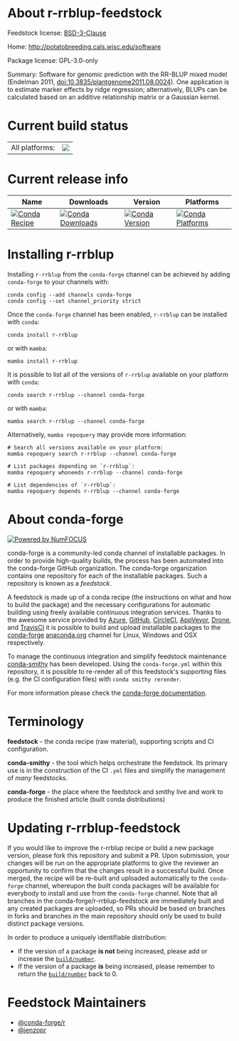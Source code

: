 About r-rrblup-feedstock
========================

Feedstock license: [BSD-3-Clause](https://github.com/conda-forge/r-rrblup-feedstock/blob/main/LICENSE.txt)

Home: http://potatobreeding.cals.wisc.edu/software

Package license: GPL-3.0-only

Summary: Software for genomic prediction with the RR-BLUP mixed model (Endelman 2011, <doi:10.3835/plantgenome2011.08.0024>). One application is to estimate marker effects by ridge regression; alternatively, BLUPs can be calculated based on an additive relationship matrix or a Gaussian kernel.

Current build status
====================


<table><tr><td>All platforms:</td>
    <td>
      <a href="https://dev.azure.com/conda-forge/feedstock-builds/_build/latest?definitionId=6682&branchName=main">
        <img src="https://dev.azure.com/conda-forge/feedstock-builds/_apis/build/status/r-rrblup-feedstock?branchName=main">
      </a>
    </td>
  </tr>
</table>

Current release info
====================

| Name | Downloads | Version | Platforms |
| --- | --- | --- | --- |
| [![Conda Recipe](https://img.shields.io/badge/recipe-r--rrblup-green.svg)](https://anaconda.org/conda-forge/r-rrblup) | [![Conda Downloads](https://img.shields.io/conda/dn/conda-forge/r-rrblup.svg)](https://anaconda.org/conda-forge/r-rrblup) | [![Conda Version](https://img.shields.io/conda/vn/conda-forge/r-rrblup.svg)](https://anaconda.org/conda-forge/r-rrblup) | [![Conda Platforms](https://img.shields.io/conda/pn/conda-forge/r-rrblup.svg)](https://anaconda.org/conda-forge/r-rrblup) |

Installing r-rrblup
===================

Installing `r-rrblup` from the `conda-forge` channel can be achieved by adding `conda-forge` to your channels with:

```
conda config --add channels conda-forge
conda config --set channel_priority strict
```

Once the `conda-forge` channel has been enabled, `r-rrblup` can be installed with `conda`:

```
conda install r-rrblup
```

or with `mamba`:

```
mamba install r-rrblup
```

It is possible to list all of the versions of `r-rrblup` available on your platform with `conda`:

```
conda search r-rrblup --channel conda-forge
```

or with `mamba`:

```
mamba search r-rrblup --channel conda-forge
```

Alternatively, `mamba repoquery` may provide more information:

```
# Search all versions available on your platform:
mamba repoquery search r-rrblup --channel conda-forge

# List packages depending on `r-rrblup`:
mamba repoquery whoneeds r-rrblup --channel conda-forge

# List dependencies of `r-rrblup`:
mamba repoquery depends r-rrblup --channel conda-forge
```


About conda-forge
=================

[![Powered by
NumFOCUS](https://img.shields.io/badge/powered%20by-NumFOCUS-orange.svg?style=flat&colorA=E1523D&colorB=007D8A)](https://numfocus.org)

conda-forge is a community-led conda channel of installable packages.
In order to provide high-quality builds, the process has been automated into the
conda-forge GitHub organization. The conda-forge organization contains one repository
for each of the installable packages. Such a repository is known as a *feedstock*.

A feedstock is made up of a conda recipe (the instructions on what and how to build
the package) and the necessary configurations for automatic building using freely
available continuous integration services. Thanks to the awesome service provided by
[Azure](https://azure.microsoft.com/en-us/services/devops/), [GitHub](https://github.com/),
[CircleCI](https://circleci.com/), [AppVeyor](https://www.appveyor.com/),
[Drone](https://cloud.drone.io/welcome), and [TravisCI](https://travis-ci.com/)
it is possible to build and upload installable packages to the
[conda-forge](https://anaconda.org/conda-forge) [anaconda.org](https://anaconda.org/)
channel for Linux, Windows and OSX respectively.

To manage the continuous integration and simplify feedstock maintenance
[conda-smithy](https://github.com/conda-forge/conda-smithy) has been developed.
Using the ``conda-forge.yml`` within this repository, it is possible to re-render all of
this feedstock's supporting files (e.g. the CI configuration files) with ``conda smithy rerender``.

For more information please check the [conda-forge documentation](https://conda-forge.org/docs/).

Terminology
===========

**feedstock** - the conda recipe (raw material), supporting scripts and CI configuration.

**conda-smithy** - the tool which helps orchestrate the feedstock.
                   Its primary use is in the construction of the CI ``.yml`` files
                   and simplify the management of *many* feedstocks.

**conda-forge** - the place where the feedstock and smithy live and work to
                  produce the finished article (built conda distributions)


Updating r-rrblup-feedstock
===========================

If you would like to improve the r-rrblup recipe or build a new
package version, please fork this repository and submit a PR. Upon submission,
your changes will be run on the appropriate platforms to give the reviewer an
opportunity to confirm that the changes result in a successful build. Once
merged, the recipe will be re-built and uploaded automatically to the
`conda-forge` channel, whereupon the built conda packages will be available for
everybody to install and use from the `conda-forge` channel.
Note that all branches in the conda-forge/r-rrblup-feedstock are
immediately built and any created packages are uploaded, so PRs should be based
on branches in forks and branches in the main repository should only be used to
build distinct package versions.

In order to produce a uniquely identifiable distribution:
 * If the version of a package **is not** being increased, please add or increase
   the [``build/number``](https://docs.conda.io/projects/conda-build/en/latest/resources/define-metadata.html#build-number-and-string).
 * If the version of a package **is** being increased, please remember to return
   the [``build/number``](https://docs.conda.io/projects/conda-build/en/latest/resources/define-metadata.html#build-number-and-string)
   back to 0.

Feedstock Maintainers
=====================

* [@conda-forge/r](https://github.com/conda-forge/r/)
* [@jenzopr](https://github.com/jenzopr/)

